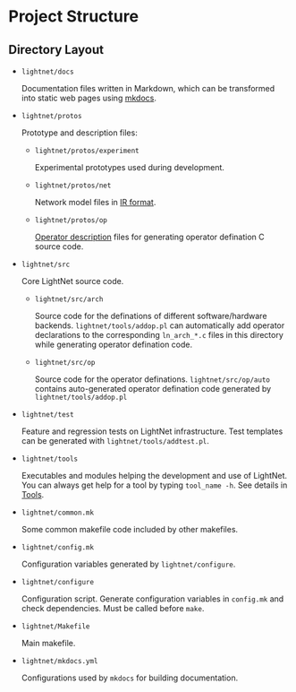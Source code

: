 # Project Structure

## Directory Layout

* `lightnet/docs`

    Documentation files written in Markdown, which can be transformed into
    static web pages using [mkdocs](https://www.mkdocs.org/).

* `lightnet/protos`

    Prototype and description files:

    - `lightnet/protos/experiment`

        Experimental prototypes used during development.
    
    - `lightnet/protos/net`

        Network model files in [IR format](Intermediate-Representation.md).
    
    - `lightnet/protos/op`

        [Operator description](Operator-Description.md) files for generating 
        operator defination C source code.
    
* `lightnet/src`

    Core LightNet source code.

    - `lightnet/src/arch`

        Source code for the definations of different software/hardware backends.
        `lightnet/tools/addop.pl` can automatically add operator declarations
        to the corresponding `ln_arch_*.c` files in this directory while
        generating operator defination code.
    
    - `lightnet/src/op`

        Source code for the operator definations. 
        `lightnet/src/op/auto` contains auto-generated operator defination code
        generated by `lightnet/tools/addop.pl`

* `lightnet/test`

    Feature and regression tests on LightNet infrastructure. Test templates can
    be generated with `lightnet/tools/addtest.pl`.

* `lightnet/tools`

    Executables and modules helping the development and use of LightNet.
    You can always get help for a tool by typing `tool_name -h`. See details
    in [Tools](Miscellaneous.md#tools).

* `lightnet/common.mk`

    Some common makefile code included by other makefiles.
    
* `lightnet/config.mk`

    Configuration variables generated by `lightnet/configure`.
    
* `lightnet/configure`

    Configuration script. Generate configuration variables in `config.mk` and 
    check dependencies. Must be called before `make`.
        
* `lightnet/Makefile`

    Main makefile.
    
* `lightnet/mkdocs.yml`

    Configurations used by `mkdocs` for building documentation.
